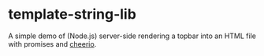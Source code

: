 # template-string-lib

A simple demo of (Node.js) server-side rendering a topbar into an HTML file with promises and [cheerio](https://www.npmjs.com/package/cheerio).
